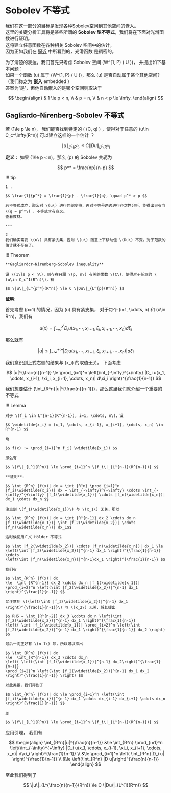# Sobolev 不等式

我们在这一部分的目标是发现各种Sobolev空间到其他空间的嵌入。         
这里的关键分析工具将是某些所谓的 **Sobolev 型不等式**，我们将在下面对光滑函数进行证明。     
这将建立任意函数在各种相关 Sobolev 空间中的估计。   
因为正如我们在 [逼近](Approximation.md) 中所看到的，光滑函数 是稠密的。


为了清楚的表达，我们首先只考虑 Sobolev 空间 \(W^{1, P} ( U )\)，
并提出如下基本问题：    
如果一个函数 \(u\) 属于 \(W^{1, P} ( U )\)，那么 \(u\) 是否自动属于某个其他空间?（我们称之为 **嵌入** embedded ）   
答案为'是'，但他自动嵌入的是哪个空间则取决于

$$ \begin{align}
    & 1 \le p < n,    \\
    & p = n,    \\
    & n < p \le \infty.
\end{align} $$


## Gagliardo-Nirenberg-Sobolev 不等式

若 \(1\le p \le n\)， 我们能否找到特定的 \( (C, q) \) ，使得对于任意的 \(u\in C_c^\infty(R^n)\) 可以建立这样的一个估计 ？

$$ \|u\|_{L^q(R^n)} \le C \|Du\|_{L^{p}(R^n)} $$

**定义**：  如果 \(1\le p < n\)，那么 \(p\) 的 Sobolev 共轭为

$$ p^* = \frac{np}{n-p} $$

!!! tip

    1 . 

    $$ \frac{1}{p^*} = \frac{1}{p} - \frac{1}{p}, \quad p^* > p $$

    若不等式成立，那么对 \(u\) 进行伸缩变换，再对不等号两边进行齐次性分析，能得出只有当 \(q = p^*\) ，不等式才有意义。
    查看教材。

    ---

    2 .         
    我们确实需要 \(u\) 具有紧支集，否则 \(u\) 随意上下移动但 \(Du\) 不变，对于范数的估计就不存在了。


!!! Theorem

    **Gagliardcr-Nirenberg-Sobolev inequality**

    设 \(1\le p < n\)，则存在只跟 \(p, n\) 有关的常数 \(C\)，使得对于任意的 \(u\in C_c^1(R^n)\)，有

    $$ \|u\|_{L^{p^*}(R^n)} \le C \|Du\|_{L^{p}(R^n)} $$



**证明**:

首先考虑 \(p=1\) 的情况，因为 \(u\) 具有紧支集， 对于每个 \(i=1, \cdots, n\) 和 \(x\in R^n\)，我们有

$$ u(x) = \int_{-\infty}^{x^i} D_i u(x_1, \cdots, x_{i-1}, \xi_i, x_{i+1}, \cdots, x_n) d\xi_i $$

那么就有

$$ |u| \le \int_{-\infty}^{+\infty} |D_i u(x_1, \cdots, x_{i-1}, \xi_i, x_{i+1}, \cdots, x_n)| d\xi_i $$

我们意识到上式右侧的结果与 \(x_i\) 的取值无关。
下面考虑

$$ |u|^{\frac{n}{n-1}} \le \prod_{i=1}^n \left(\int_{-\infty}^{+\infty} |D_i u(x_1, \cdots, x_{i-1}, \xi_i, x_{i+1}, \cdots, x_n)| d\xi_i \right)^{\frac{1}{n-1}} $$

我们想要估计 \(\int_{R^n}|u|^{\frac{n}{n-1}}\)，那么这里我们就介绍一个重要的不等式

!!! Lemma

    对于 \(f_i \in L^{n-1}(R^{n-1}), i=1, \cdots, n\)，设

    $$ \widetilde{x_i} = (x_1, \cdots, x_{i-1}, x_{i+1}, \cdots, x_n) \in R^{n-1} $$

    令

    $$ f(x) := \prod_{i=1}^n f_i( \widetilde{x_i}) $$

    那么有

    $$ \|f\|_{L^1(R^n)} \le \prod_{i=1}^n \|f_i\|_{L^{n-1}(R^{n-1})} $$

    **证明**:

    $$ \int_{R^n} |f(x)| dx = \int_{R^n} \prod_{i=1}^n |f_i(\widetilde{x_i})| dx = \int_{-\infty}^{+\infty} \cdots \int_{-\infty}^{+\infty} |f_1(\widetilde{x_1})| \cdots |f_n(\widetilde{x_n})| dx_1 \cdots dx_n $$ 

    注意到 \(f_1(\widetilde{x_1})\) 与 \(x_1\) 无关，所以

    $$ \int_{R^n} |f(x)| dx = \int_{R^{n-1}} dx_2 \cdots dx_n |f_1(\widetilde{x_1})| \int |f_2(\widetilde{x_2})| \cdots |f_n(\widetilde{x_n})| dx_1$$

    这时候使用广义 Hölder 不等式

    $$ \int |f_2(\widetilde{x_2})| \cdots |f_n(\widetilde{x_n})| dx_1 \le \left(\int |f_2(\widetilde{x_2})|^{n-1} dx_1 \right)^{\frac{1}{n-1}}  \cdots 
    \left(\int |f_n(\widetilde{x_n})|^{n-1}dx_1 \right)^{\frac{1}{n-1}} $$

    我们有

    $$ \int_{R^n} |f(x)| dx 
    \le  \int_{R^{n-1}} dx_2 \cdots dx_n |f_1(\widetilde{x_1})| 
    \prod_{i=2}^n \left(\int |f_2(\widetilde{x_2})|^{n-1} dx_1 \right)^{\frac{1}{n-1}} $$

    又注意到 \(\left(\int |f_2(\widetilde{x_2})|^{n-1} dx_1 \right)^{\frac{1}{n-1}}\) 与 \(x_2\) 无关，将其提出

    $$ RHS = \int_{R^{n-2}} dx_3 \cdots dx_n \left(\int |f_2(\widetilde{x_2})|^{n-1} dx_1 \right)^{\frac{1}{n-1}}
    \left( \int |f_1(\widetilde{x_1})| \prod_{i=2}^n \left(\int |f_2(\widetilde{x_2})|^{n-1} dx_1 \right)^{\frac{1}{n-1}} dx_2 \right) $$

    最后一向正好有 \(n-1\) 项，所以可以推出

    $$ \int_{R^n} |f(x)| dx 
    \le  \int_{R^{n-1}} dx_3 \cdots dx_n
    \left( \left(\int |f_1(\widetilde{x_1})|^{n-1} dx_2\right)^{\frac{1}{n-1}}
    \prod_{i=2}^n \left(\int |f_2(\widetilde{x_2})|^{n-1} dx_1 dx_2 \right)^{\frac{1}{n-1}} \right) $$

    以此类推，我们得到了

    $$ \int_{R^n} |f(x)| dx \le \prod_{i=1}^n \left(\int |f_i(\widetilde{x_i})|^{n-1} dx_1 \cdots dx_{i-1} dx_{i+1} \cdots dx_n \right)^{\frac{1}{n-1}} $$

    即

    $$ \|f\|_{L^1(R^n)} \le \prod_{i=1}^n \|f_i\|_{L^{n-1}(R^{n-1})} $$


应用引理， 我们有

$$ \begin{align}
\int_{R^n}|u|^{\frac{n}{n-1}} 
&\le \int_{R^n} \prod_{i=1}^n \left(\int_{-\infty}^{+\infty} |D_i u(x_1, \cdots, x_{i-1}, \xi_i, x_{i+1}, \cdots, x_n)| d\xi_i \right)^{\frac{1}{n-1}}   \\
&\le \prod_{i=1}^n \left( \int_{R^n}|D_i u| \right)^{\frac{1}{n-1}} \\
&\le \left(\int_{R^n} |D u|\right)^{\frac{n}{n-1}}
\end{align}  $$

至此我们得到了

$$ \|u\|_{L^{\frac{n}{n-1}}(R^n)} \le C \|Du\|_{L^{1}(R^n)} $$
